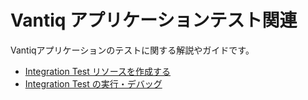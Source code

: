# Vantiq アプリケーションテスト関連

Vantiqアプリケーションのテストに関する解説やガイドです。

- [Integration Test リソースを作成する](./integrationTest-create-resource.md)
- [Integration Test の実行・デバッグ](./integrationTest-run-debug.md)
